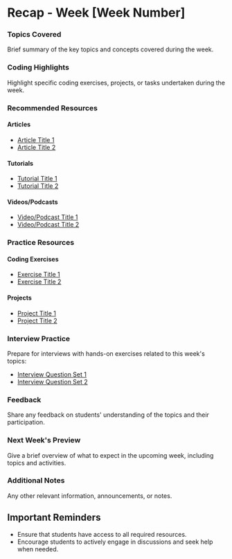 # Recap -  Week [Week Number]

### Topics Covered

Brief summary of the key topics and concepts covered during the week.

### Coding Highlights

Highlight specific coding exercises, projects, or tasks undertaken during the week.

### Recommended Resources

#### Articles

- [Article Title 1](link1)
- [Article Title 2](link2)

#### Tutorials

- [Tutorial Title 1](link1)
- [Tutorial Title 2](link2)

#### Videos/Podcasts

- [Video/Podcast Title 1](link1)
- [Video/Podcast Title 2](link2)

### Practice Resources

#### Coding Exercises

- [Exercise Title 1](link1)
- [Exercise Title 2](link2)

#### Projects

- [Project Title 1](link1)
- [Project Title 2](link2)

### Interview Practice

Prepare for interviews with hands-on exercises related to this week's topics:

- [Interview Question Set 1](link1)
- [Interview Question Set 2](link2)

### Feedback

Share any feedback on students' understanding of the topics and their participation.

### Next Week's Preview

Give a brief overview of what to expect in the upcoming week, including topics and activities.

### Additional Notes

Any other relevant information, announcements, or notes.

## Important Reminders

- Ensure that students have access to all required resources.
- Encourage students to actively engage in discussions and seek help when needed.